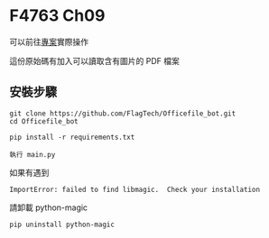 # F4763 Ch09 #
可以前往[專案](https://replit.com/@flagtech/Officefilebot)實際操作

這份原始碼有加入可以讀取含有圖片的 PDF 檔案

## 安裝步驟


```
git clone https://github.com/FlagTech/Officefile_bot.git
cd Officefile_bot
```

```
pip install -r requirements.txt
```

```
執行 main.py
```

如果有遇到

```
ImportError: failed to find libmagic.  Check your installation
```

請卸載 python-magic

```
pip uninstall python-magic
```

